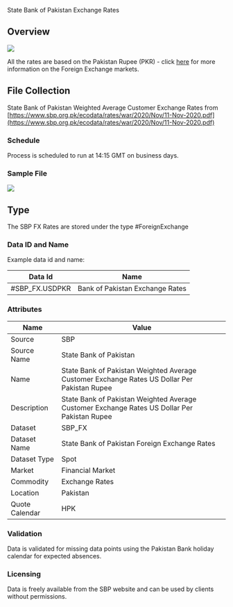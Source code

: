 State Bank of Pakistan Exchange Rates  

## Overview

![](/img/data/sbp.png)

All the rates are based on the Pakistan Rupee (PKR) - click [here](/docs/data/fx) for more information on the Foreign Exchange markets.

## File Collection

State Bank of Pakistan Weighted Average Customer Exchange Rates from [https://www.sbp.org.pk/ecodata/rates/war/2020/Nov/11-Nov-2020.pdf](https://www.sbp.org.pk/ecodata/rates/war/2020/Nov/11-Nov-2020.pdf)

### Schedule

Process is scheduled to run at 14:15 GMT on business days.

### Sample File

![](/attachments/216367314/229572805.png)

## Type

The SBP FX Rates are stored under the type #ForeignExchange

### Data ID and Name

Example data id and name:

|Data Id|Name|
|-|-|
|#SBP_FX.USDPKR|Bank of Pakistan Exchange Rates|

### Attributes

|Name|Value|
|-|-|
|Source|SBP|
|Source Name|State Bank of Pakistan|
|Name|State Bank of Pakistan Weighted Average Customer Exchange Rates US Dollar Per Pakistan Rupee|
|Description|State Bank of Pakistan Weighted Average Customer Exchange Rates US Dollar Per Pakistan Rupee|
|Dataset|SBP_FX|
|Dataset Name|State Bank of Pakistan Foreign Exchange Rates|
|Dataset Type|Spot|
|Market|Financial Market|
|Commodity|Exchange Rates|
|Location|Pakistan|
|Quote Calendar|HPK|

### Validation

Data is validated for missing data points using the Pakistan Bank holiday calendar for expected absences.

### Licensing

Data is freely available from the SBP website and can be used by clients without permissions.

